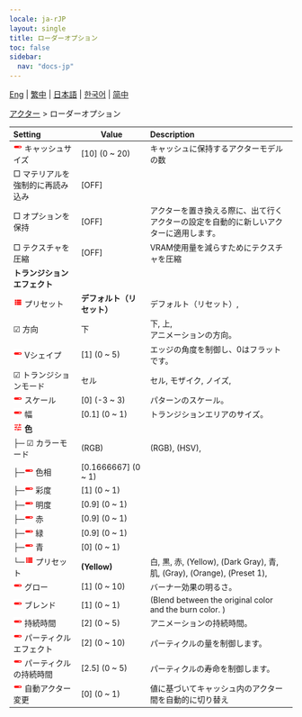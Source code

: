```yaml
---
locale: ja-rJP
layout: single
title: ローダーオプション
toc: false
sidebar:
  nav: "docs-jp"
---
```

[Eng](/dancexr/menu/2025.4/actors/loader_options) | [繁中](/tw/dancexr/menu/2025.4/actors/loader_options) | [日本語](/jp/dancexr/menu/2025.4/actors/loader_options) | [한국어](/kr/dancexr/menu/2025.4/actors/loader_options) | [简中](/zh/dancexr/menu/2025.4/actors/loader_options)

[アクター](../menu#アクター) > ローダーオプション



| Setting | Value | Description |
| :--- | --- | :--- |
| <img src="/images/icon/ic_slider.png" alt="slider icon"/> キャッシュサイズ| [10] (0 ~ 20) | キャッシュに保持するアクターモデルの数
|  □ マテリアルを強制的に再読み込み| [OFF] | 
|  □ オプションを保持| [OFF] | アクターを置き換える際に、出て行くアクターの設定を自動的に新しいアクターに適用します。
|  □ テクスチャを圧縮| [OFF] | VRAM使用量を減らすためにテクスチャを圧縮
|  <b>トランジションエフェクト</b>|| 
| <img src="/images/icon/ic_list.png" alt="list icon"/> プリセット| **デフォルト（リセット）** | デフォルト（リセット）,  |
| ☑ 方向| 下 | 下, 上, <br/>アニメーションの方向。
| <img src="/images/icon/ic_slider.png" alt="slider icon"/> Vシェイプ| [1] (0 ~ 5) | エッジの角度を制御し、0はフラットです。
| ☑ トランジションモード| セル | セル, モザイク, ノイズ, 
| <img src="/images/icon/ic_slider.png" alt="slider icon"/> スケール| [0] (-3 ~ 3) | パターンのスケール。
| <img src="/images/icon/ic_slider.png" alt="slider icon"/> 幅| [0.1] (0 ~ 1) | トランジションエリアのサイズ。
| <img src="/images/icon/ic_tune.png" alt="tune icon"/> <b>色</b>| | 
| ├─ ☑ カラーモード| (RGB) | (RGB), (HSV), 
| ├─<img src="/images/icon/ic_slider.png" alt="slider icon"/> 色相| [0.1666667] (0 ~ 1) | 
| ├─<img src="/images/icon/ic_slider.png" alt="slider icon"/> 彩度| [1] (0 ~ 1) | 
| ├─<img src="/images/icon/ic_slider.png" alt="slider icon"/> 明度| [0.9] (0 ~ 1) | 
| ├─<img src="/images/icon/ic_slider.png" alt="slider icon"/> 赤| [0.9] (0 ~ 1) | 
| ├─<img src="/images/icon/ic_slider.png" alt="slider icon"/> 緑| [0.9] (0 ~ 1) | 
| ├─<img src="/images/icon/ic_slider.png" alt="slider icon"/> 青| [0] (0 ~ 1) | 
| └─<img src="/images/icon/ic_list.png" alt="list icon"/> プリセット| **(Yellow)** | 白, 黒, 赤, (Yellow), (Dark Gray), 青, 肌, (Gray), (Orange), (Preset 1),  |
| <img src="/images/icon/ic_slider.png" alt="slider icon"/> グロー| [1] (0 ~ 10) | バーナー効果の明るさ。
| <img src="/images/icon/ic_slider.png" alt="slider icon"/> ブレンド| [1] (0 ~ 1) | (Blend between the original color and the burn color. )
| <img src="/images/icon/ic_slider.png" alt="slider icon"/> 持続時間| [2] (0 ~ 5) | アニメーションの持続時間。
| <img src="/images/icon/ic_slider.png" alt="slider icon"/> パーティクルエフェクト| [2] (0 ~ 10) | パーティクルの量を制御します。
| <img src="/images/icon/ic_slider.png" alt="slider icon"/> パーティクルの持続時間| [2.5] (0 ~ 5) | パーティクルの寿命を制御します。
| <img src="/images/icon/ic_slider.png" alt="slider icon"/> 自動アクター変更| [0] (0 ~ 1) | 値に基づいてキャッシュ内のアクター間を自動的に切り替え
